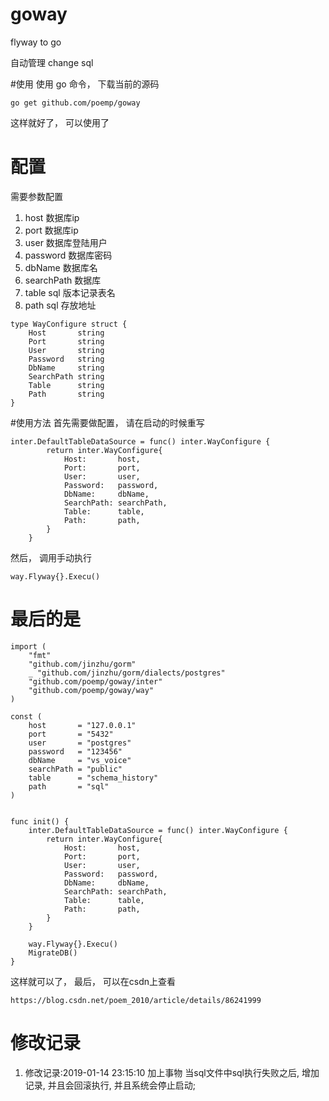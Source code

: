 # goway
flyway to go


自动管理 change sql

#使用
使用 go 命令， 下载当前的源码

`````
go get github.com/poemp/goway
`````
这样就好了， 可以使用了

# 配置
需要参数配置

1. host         数据库ip  
1. port         数据库ip
1. user         数据库登陆用户
1. password     数据库密码
1. dbName       数据库名
1. searchPath   数据库
1. table        sql 版本记录表名
1. path         sql 存放地址

`````
type WayConfigure struct {
	Host       string
	Port       string
	User       string
	Password   string
	DbName     string
	SearchPath string
	Table      string
	Path       string
}

`````

#使用方法
首先需要做配置， 请在启动的时候重写
``````
inter.DefaultTableDataSource = func() inter.WayConfigure {
		return inter.WayConfigure{
			Host:       host,
			Port:       port,
			User:       user,
			Password:   password,
			DbName:     dbName,
			SearchPath: searchPath,
			Table:      table,
			Path:       path,
		}
	}

``````

然后， 调用手动执行
```````
way.Flyway{}.Execu()
```````

# 最后的是
``````
import (
	"fmt"
	"github.com/jinzhu/gorm"
	_ "github.com/jinzhu/gorm/dialects/postgres"
	"github.com/poemp/goway/inter"
	"github.com/poemp/goway/way"
)

const (
	host       = "127.0.0.1"
	port       = "5432"
	user       = "postgres"
	password   = "123456"
	dbName     = "vs_voice"
	searchPath = "public"
	table      = "schema_history"
	path       = "sql"
)


func init() {
	inter.DefaultTableDataSource = func() inter.WayConfigure {
		return inter.WayConfigure{
			Host:       host,
			Port:       port,
			User:       user,
			Password:   password,
			DbName:     dbName,
			SearchPath: searchPath,
			Table:      table,
			Path:       path,
		}
	}

	way.Flyway{}.Execu()
	MigrateDB()
}

``````

这样就可以了， 最后， 可以在csdn上查看
`````
https://blog.csdn.net/poem_2010/article/details/86241999
`````

# 修改记录
1. 修改记录:2019-01-14 23:15:10  加上事物   当sql文件中sql执行失败之后, 增加记录, 并且会回滚执行, 并且系统会停止启动;
